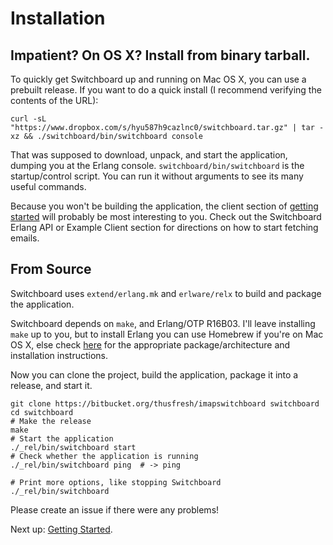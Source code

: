 # Installation

## Impatient? On OS X? Install from binary tarball.

To quickly get Switchboard up and running on Mac OS X, you can use a prebuilt
release. If you want to do a quick install (I recommend verifying the contents
of the URL):

    curl -sL "https://www.dropbox.com/s/hyu587h9cazlnc0/switchboard.tar.gz" | tar -xz && ./switchboard/bin/switchboard console

That was supposed to download, unpack, and start the application,
dumping you at the Erlang console. `switchboard/bin/switchboard` is the
startup/control script. You can run it without arguments to see its
many useful commands.

Because you won't be building the application, the client section of
[getting started](getting-started.md) will probably be most
interesting to you. Check out the Switchboard Erlang API or Example
Client section for directions on how to start fetching emails.


## From Source

Switchboard uses `extend/erlang.mk` and `erlware/relx` to build and
package the application.

Switchboard depends on `make`, and Erlang/OTP R16B03. I'll leave
installing `make` up to you, but to install Erlang you can use
Homebrew if you're on Mac OS X, else check
[here](https://www.erlang-solutions.com/downloads/download-erlang-otp)
for the appropriate package/architecture and installation
instructions.

Now you can clone the project, build the application, package it into
a release, and start it.

	git clone https://bitbucket.org/thusfresh/imapswitchboard switchboard
	cd switchboard
	# Make the release
	make
	# Start the application
	./_rel/bin/switchboard start
	# Check whether the application is running
	./_rel/bin/switchboard ping  # -> ping

	# Print more options, like stopping Switchboard
	./_rel/bin/switchboard

Please create an issue if there were any problems!

Next up: [Getting Started](getting-started.md).
